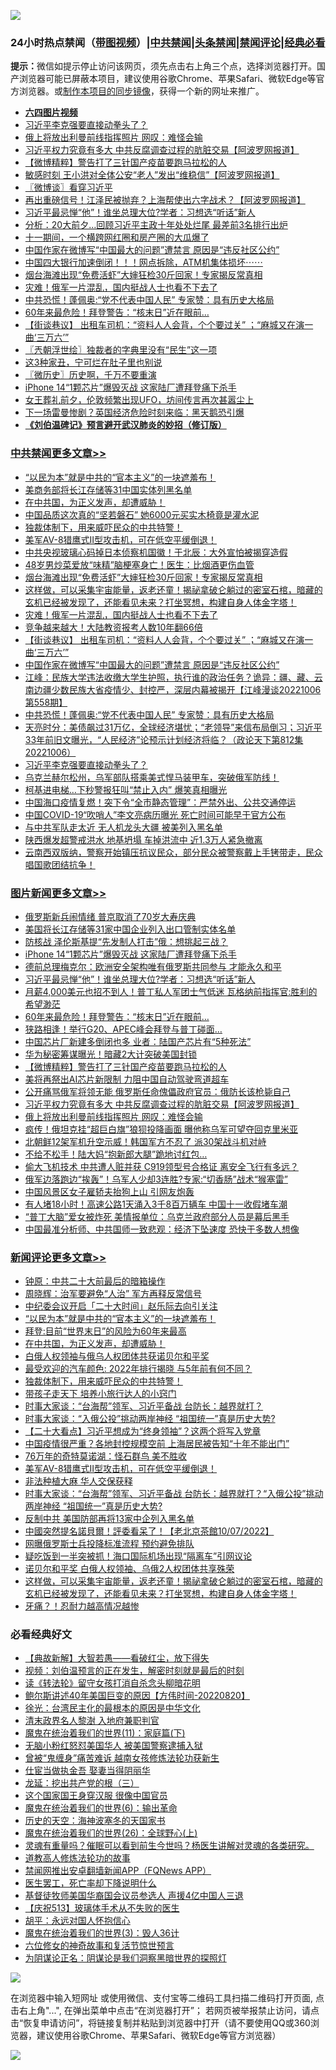 ![](https://raw.githubusercontent.com/jsvpn/jsproxy/dev/64photo/fqnews-qr.jpg)

<div id="tt">
<h3>24小时热点禁闻（<a href="https://aaa.v2dns.tk/?QAjUl=BgRp5UNKRn&T5Vk=fPVH&Q59Ab=WxGE" target="_blank">带图视频</a>）|<a href="#%E4%B8%AD%E5%85%B1%E7%A6%81%E9%97%BB%E6%9B%B4%E5%A4%9A%E6%96%87%E7%AB%A0">中共禁闻</a>|<a href="#%E5%9B%BE%E7%89%87%E6%96%B0%E9%97%BB%E6%9B%B4%E5%A4%9A%E6%96%87%E7%AB%A0">头条禁闻</a>|<a href="#%E6%96%B0%E9%97%BB%E8%AF%84%E8%AE%BA%E6%9B%B4%E5%A4%9A%E6%96%87%E7%AB%A0">禁闻评论|<a href="#%E5%BF%85%E7%9C%8B%E7%BB%8F%E5%85%B8%E5%A5%BD%E6%96%87">经典必看</a></h3>
<div><b>提示：</b>微信如提示停止访问该网页，须先点击右上角三个点，选择浏览器打开。国产浏览器可能已屏蔽本项目，建议使用谷歌Chrome、苹果Safari、微软Edge等官方浏览器。或<a href="%E5%88%B6%E4%BD%9Cgit%E7%A6%81%E9%97%BB%E9%95%9C%E5%83%8F.md">制作本项目的同步镜像</a>，获得一个新的网址来推广。</div>
<ul>
<li><b><a href="http://d2.v2rss.gq/64.mp4" target="_blank">六四图片视频</a></b></li>
<li><a href="/cbnews/20221007/1794147.md">习近平李克强要直接动拳头了？</a></li>
<li><a href="/topimagenews/20221007/1794133.md">俄上将放出利曼前线指挥照片 网叹：难怪会输</a></li>
<li><a href="/topimagenews/20221007/1794221.md">习近平权力究竟有多大 中共反腐调查过程的肮脏交易【阿波罗网报道】</a></li>
<li><a href="/topimagenews/20221007/1794257.md">【微博精粹】警告打了三针国产疫苗要跑马拉松的人</a></li>
<li><a href="/cnnews/20221007/1794176.md">敏感时刻 王小洪对全体公安“老人”发出“维稳信”【阿波罗网报道】</a></li>
<li><a href="/ssgc/20221007/1794186.md">〖微博谈〗看穿习近平</a></li>
<li><a href="/cnnews/20221007/1794302.md">再出重磅信号！江泽民被抛弃？上海帮使出六字战术？【阿波罗网报道】</a></li>
<li><a href="/topimagenews/20221007/1794373.md">习近平最忌惮“他”！谁坐总理大位?学者：习想选“听话”新人</a></li>
<li><a href="/cnnews/20221007/1794350.md">分析：20大前夕…回顾习近平主政十年处处烂尾 最差前3名排行出炉</a></li>
<li><a href="/cnnews/20221008/1794486.md">十一期间，一个横跨网红圈和房产圈的大瓜爆了</a></li>
<li><a href="/cbnews/20221007/1794342.md">中国作家在微博写“中国最大的问题”遭禁言 原因是“违反社区公约”</a></li>
<li><a href="/sohnews/20221007/1794305.md">中国四大银行加速倒闭！！！网点拆除，ATM机集体损坏⋯⋯</a></li>
<li><a href="/cbnews/20221007/1794401.md">烟台海滩出现“免费活虾”大婶狂检30斤回家！专家揭反常真相</a></li>
<li><a href="/cbnews/20221007/1794377.md">灾难！俄军一片混乱，国内挺战人士也看不下去了</a></li>
<li><a href="/cbnews/20221007/1794286.md">中共恐慌！蓬佩奥:“党不代表中国人民” 专家赞：具有历史大格局</a></li>
<li><a href="/topimagenews/20221007/1794294.md">60年来最危险！拜登警告：“核末日”近在眼前…</a></li>
<li><a href="/cbnews/20221007/1794329.md">【街谈巷议】 出租车司机：“资料人人会背，个个要过关” ；“麻城又在演一曲‘三万六’”</a></li>
<li><a href="/ssgc/20221007/1794264.md">〖兲朝浮世绘〗独裁者的字典里没有“民生”这一项</a></li>
<li><a href="/lifebaike/20221007/1794173.md">这3种家丑，宁可烂在肚子里也别说</a></li>
<li><a href="/bblog/20221007/1794185.md">〖微历史〗历史啊，千万不要重演</a></li>
<li><a href="/topimagenews/20221007/1794419.md">iPhone 14“1颗芯片”爆毁灭战 这家陆厂遭拜登痛下杀手</a></li>
<li><a href="/sohnews/20221007/1794366.md">女王葬礼前夕，伦敦频繁出现UFO，坊间传言再次甚嚣尘上</a></li>
<li><a href="/cnnews/20221007/1794363.md">下一场雷曼惨剧？英国经济危险时刻来临：黑天鹅恐引爆</a></li>
<li><b><a href="/comments/20200207/1272816.md" target="_blank">《刘伯温碑记》预言避开武汉肺炎的妙招（修订版）</a></b></li>
</ul>
</div>

<div class="catlist">
<h3><a href="/cbnews/" target="_blank">中共禁闻</a><span><a href="/cbnews/" target="_blank" rel="nofollow">更多文章>></a></span></h3>
<ul>
<li><a href="/comments/20221008/1794567.md" target="_blank">“以民为本”就是中共的“官本主义”的一块遮羞布！</a></li>
<li><a href="/cbnews/20221008/1794551.md" target="_blank">美商务部将长江存储等31中国实体列黑名单</a></li>
<li><a href="/comments/20221008/1794540.md" target="_blank">在中共国，为正义发声，却遭威胁！</a></li>
<li><a href="/cbnews/20221008/1794528.md" target="_blank">中国品质这次真的“坚若磐石” 她6000元买实木椅竟是灌水泥</a></li>
<li><a href="/comments/20221008/1794519.md" target="_blank">独裁体制下，用来威吓民众的中共特警！</a></li>
<li><a href="/comments/20221008/1794495.md" target="_blank">美军AV-8猎鹰式II型攻击机，可在低空平缓倒退！</a></li>
<li><a href="/cbnews/20221007/1794403.md" target="_blank">中共央视玻璃心码掉日本侦察机国徽！于北辰：大外宣怕被揭穿造假</a></li>
<li><a href="/cbnews/20221007/1794402.md" target="_blank">48岁男炒菜爱放“味精”脑梗塞身亡！医生：比烟酒更伤血管</a></li>
<li><a href="/cbnews/20221007/1794401.md" target="_blank">烟台海滩出现“免费活虾”大婶狂检30斤回家！专家揭反常真相</a></li>
<li><a href="/comments/20221007/1794390.md" target="_blank">这样做，可以采集宇宙能量，返老还童！揭祕拿破仑躺过的密室石棺，暗藏的玄机已经被发现了，还能看见未来？打坐冥想，构建自身人体金字塔！</a></li>
<li><a href="/cbnews/20221007/1794377.md" target="_blank">灾难！俄军一片混乱，国内挺战人士也看不下去了</a></li>
<li><a href="/cbnews/20221007/1794362.md" target="_blank">竞争越来越大！大陆教资报考人数10年翻66倍</a></li>
<li><a href="/cbnews/20221007/1794329.md" target="_blank">【街谈巷议】 出租车司机：“资料人人会背，个个要过关” ；“麻城又在演一曲‘三万六’”</a></li>
<li><a href="/cbnews/20221007/1794342.md" target="_blank">中国作家在微博写“中国最大的问题”遭禁言 原因是“违反社区公约”</a></li>
<li><a href="/cbnews/20221007/1794293.md" target="_blank">江峰：民族大学违法收缴大学生护照，执行谁的政治任务？诡异：疆、藏、云南边疆少数民族大省疫情少、封控严，深层内幕被揭开【江峰漫谈20221006第558期】</a></li>
<li><a href="/cbnews/20221007/1794286.md" target="_blank">中共恐慌！蓬佩奥:“党不代表中国人民” 专家赞：具有历史大格局</a></li>
<li><a href="/cbnews/20221007/1794190.md" target="_blank">天亮时分：美债飙过31万亿，全球经济堪忧；“老领导”来信布局倒习；习近平33年前旧文曝光，“人民经济”论预示计划经济将临？（政论天下第812集 20221006）</a></li>
<li><a href="/cbnews/20221007/1794147.md" target="_blank">习近平李克强要直接动拳头了？</a></li>
<li><a href="/comments/20221007/1794074.md" target="_blank">乌克兰赫尔松州，乌军部队搭乘美式悍马装甲车，突破俄军防线！</a></li>
<li><a href="/cbnews/20221006/1793990.md" target="_blank">柯基进电梯…下秒警报狂叫“禁止入内” 爆笑真相曝光</a></li>
<li><a href="/cbnews/20221006/1793988.md" target="_blank">中国海口疫情复燃！突下令“全市静态管理”：严禁外出、公共交通停运</a></li>
<li><a href="/cbnews/20221006/1793974.md" target="_blank">中国COVID-19“吹哨人”李文亮病历曝光 死亡时间可能早于官方公布</a></li>
<li><a href="/cbnews/20221006/1793892.md" target="_blank">与中共军队走太近 无人机龙头大疆 被美列入黑名单</a></li>
<li><a href="/cbnews/20221006/1793862.md" target="_blank">陕西爆发超警戒洪水 地基坍塌 车掉洪流中 近1.3万人紧急撤离</a></li>
<li><a href="/comments/20221006/1793852.md" target="_blank">云南西双版纳，警察开始镇压抗议民众，部分民众被警察戴上手铐带走，民众唱国歌团结抗争！</a></li>

</ul>
</div>
<div class="catlist">
<h3><a href="/topimagenews/" target="_blank">图片新闻</a><span><a href="/topimagenews/" target="_blank" rel="nofollow">更多文章>></a></span></h3>
<ul>
<li><a href="/topimagenews/20221008/1794572.md" target="_blank">俄罗斯新兵闹情绪 普京取消了70岁大寿庆典</a></li>
<li><a href="/topimagenews/20221008/1794484.md" target="_blank">美国将长江存储等31家中国企业列入出口管制实体名单</a></li>
<li><a href="/topimagenews/20221007/1794469.md" target="_blank">防核战 泽伦斯基提“先发制人打击”俄：想挑起三战？</a></li>
<li><a href="/topimagenews/20221007/1794419.md" target="_blank">iPhone 14“1颗芯片”爆毁灭战 这家陆厂遭拜登痛下杀手</a></li>
<li><a href="/topimagenews/20221007/1794418.md" target="_blank">德前总理梅克尔：欧洲安全架构唯有俄罗斯共同参与 才能永久和平</a></li>
<li><a href="/topimagenews/20221007/1794373.md" target="_blank">习近平最忌惮“他”！谁坐总理大位?学者：习想选“听话”新人</a></li>
<li><a href="/topimagenews/20221007/1794310.md" target="_blank">月薪4,000美元也招不到人！普丁私人军团士气低迷 瓦格纳前指挥官:胜利的希望渺茫</a></li>
<li><a href="/topimagenews/20221007/1794294.md" target="_blank">60年来最危险！拜登警告：“核末日”近在眼前…</a></li>
<li><a href="/topimagenews/20221007/1794279.md" target="_blank">狭路相逢！举行G20、APEC峰会拜登与普丁碰面…</a></li>
<li><a href="/topimagenews/20221007/1794273.md" target="_blank">中国芯片厂新建多倒闭也多 业者：陆国产芯片有“5种死法”</a></li>
<li><a href="/topimagenews/20221007/1794272.md" target="_blank">华为秘密筹谋曝光！暗藏2大计突破美国封锁</a></li>
<li><a href="/topimagenews/20221007/1794257.md" target="_blank">【微博精粹】警告打了三针国产疫苗要跑马拉松的人</a></li>
<li><a href="/topimagenews/20221007/1794256.md" target="_blank">美将再祭出AI芯片新限制 力阻中国自动驾驶弯道超车</a></li>
<li><a href="/topimagenews/20221007/1794255.md" target="_blank">公开痛骂俄军将领无能 俄罗斯任命傀儡政府官员：俄防长该枪毙自己</a></li>
<li><a href="/topimagenews/20221007/1794221.md" target="_blank">习近平权力究竟有多大 中共反腐调查过程的肮脏交易【阿波罗网报道】</a></li>
<li><a href="/topimagenews/20221007/1794133.md" target="_blank">俄上将放出利曼前线指挥照片 网叹：难怪会输</a></li>
<li><a href="/topimagenews/20221007/1794118.md" target="_blank">疯传！俄坦克挂“超巨白旗”狼狈投降画面 曝他称乌军可望夺回克里米亚</a></li>
<li><a href="/topimagenews/20221006/1793973.md" target="_blank">北朝鲜12架军机升空示威！韩国军方不忍了 派30架战斗机对峙</a></li>
<li><a href="/topimagenews/20221006/1793937.md" target="_blank">不给不松手！陆大妈“抱新郎大腿”跪地讨红包…</a></li>
<li><a href="/topimagenews/20221006/1793936.md" target="_blank">偷大飞机技术 中共遭人赃并获 C919领型号合格证 离安全飞行有多远？</a></li>
<li><a href="/topimagenews/20221006/1793929.md" target="_blank">俄军边落跑边“挨轰”！乌军人少却3连胜?专家:“切香肠”战术“猴塞雷”</a></li>
<li><a href="/topimagenews/20221006/1793914.md" target="_blank">中国风景区女子雇轿夫抬狗上山 引网友炮轰</a></li>
<li><a href="/topimagenews/20221006/1793913.md" target="_blank">有人堵18小时！高速公路1天涌入3千8百万辆车 中国十一收假堵车潮</a></li>
<li><a href="/topimagenews/20221006/1793880.md" target="_blank">“普丁大脑”爱女被炸死 美情报单位：乌克兰政府部分人员是幕后黑手</a></li>
<li><a href="/topimagenews/20221006/1793879.md" target="_blank">中国最准分析师、中共国师一致悲观：经济下坠速度 恐快于多数人想像</a></li>

</ul>
</div>
<div class="catlist">
<h3><a href="/comments/" target="_blank">新闻评论</a><span><a href="/comments/" target="_blank" rel="nofollow">更多文章>></a></span></h3>
<ul>
<li><a href="/comments/20221008/1794581.md" target="_blank">钟原：中共二十大前最后的暗箱操作</a></li>
<li><a href="/comments/20221008/1794580.md" target="_blank">周晓辉：治军要避免“人治” 军方再释反常信号</a></li>
<li><a href="/comments/20221008/1794575.md" target="_blank">中纪委会议开启「二十大时间」赵乐际去向引关注</a></li>
<li><a href="/comments/20221008/1794567.md" target="_blank">“以民为本”就是中共的“官本主义”的一块遮羞布！</a></li>
<li><a href="/comments/20221008/1794558.md" target="_blank">拜登:目前“世界末日”的风险为60年来最高</a></li>
<li><a href="/comments/20221008/1794540.md" target="_blank">在中共国，为正义发声，却遭威胁！</a></li>
<li><a href="/comments/20221008/1794536.md" target="_blank">白俄人权领袖与俄乌人权团体共获诺贝尔和平奖</a></li>
<li><a href="/comments/20221008/1794526.md" target="_blank">最受欢迎的汽车颜色: 2022年排行揭晓 与5年前有何不同？</a></li>
<li><a href="/comments/20221008/1794519.md" target="_blank">独裁体制下，用来威吓民众的中共特警！</a></li>
<li><a href="/comments/20221008/1794508.md" target="_blank">带孩子走天下 培养小旅行达人的小窍门</a></li>
<li><a href="/comments/20221008/1794506.md" target="_blank">时事大家谈：“台海帮”领军、习近平备战 台防长：越界就打？</a></li>
<li><a href="/comments/20221008/1794505.md" target="_blank">时事大家谈：“入俄公投”挑动两岸神经 “祖国统一”真是历史大势?</a></li>
<li><a href="/comments/20221008/1794503.md" target="_blank">【二十大看点】习近平想成为“终身领袖”？这两个将写入党章</a></li>
<li><a href="/comments/20221008/1794502.md" target="_blank">中国疫情很严重？各地封控规模空前 上海居民被告知“十年不能出门”</a></li>
<li><a href="/comments/20221008/1794501.md" target="_blank">76万年的奇特莫诺湖：怪石群鸟 美不胜收</a></li>
<li><a href="/comments/20221008/1794495.md" target="_blank">美军AV-8猎鹰式II型攻击机，可在低空平缓倒退！</a></li>
<li><a href="/comments/20221007/1794478.md" target="_blank">非法种植大麻 华人交保获释</a></li>
<li><a href="/comments/20221007/1794477.md" target="_blank">时事大家谈：“台海帮”领军、习近平备战 台防长：越界就打？“入俄公投”挑动两岸神经 “祖国统一”真是历史大势?</a></li>
<li><a href="/comments/20221007/1794465.md" target="_blank">反制中共 美国防部再将13家中企列入黑名单</a></li>
<li><a href="/comments/20221007/1794458.md" target="_blank">中國突然提名諾貝爾！評委看呆了！【老北京茶館10/07/2022】</a></li>
<li><a href="/comments/20221007/1794454.md" target="_blank">网曝俄罗斯士兵投降标准流程 预约避免排队</a></li>
<li><a href="/comments/20221007/1794411.md" target="_blank">疑吃饭到一半突被抓！海口国际机场出现“隔离车”引网议论</a></li>
<li><a href="/comments/20221007/1794391.md" target="_blank">诺贝尔和平奖 白俄人权领袖、乌俄2人权团体共享殊荣</a></li>
<li><a href="/comments/20221007/1794390.md" target="_blank">这样做，可以采集宇宙能量，返老还童！揭祕拿破仑躺过的密室石棺，暗藏的玄机已经被发现了，还能看见未来？打坐冥想，构建自身人体金字塔！</a></li>
<li><a href="/comments/20221007/1794360.md" target="_blank">牙痛？！忍耐力越高情况越惨</a></li>

</ul>
</div>

<div class="catlist">
<h3>必看经典好文</h3>
<ul>
<li><a href="/comments/20201217/1449706.md" target="_blank">【典故新解】大智若愚——看破红尘，放下得失</a></li>
<li><a href="/comments/20200628/1351782.md" target="_blank">视频：刘伯温预言的正在发生，解密时刻就是最后的时刻</a></li>
<li><a href="/comments/20190512/1127015.md" target="_blank">读《转法轮》留守女孩打消自杀念头柳暗花明</a></li>
<li><a href="/bannedvideo/20220821/1774387.md" target="_blank">鲍尔斯讲述40年美国巨变的原因【方伟时间-20220820】</a></li>
<li><a href="/cbnews/20220205/1688152.md" target="_blank">徐光：台湾民主化的最根本的原因是中华文化</a></li>
<li><a href="/ccpdope/20220508/1730036.md" target="_blank">清末政界名人黎澍 入地府兼职判官</a></li>
<li><a href="/topimagenews/20180530/950691.md" target="_blank">魔鬼在统治着我们的世界(11)：家庭篇(下)</a></li>
<li><a href="/cbnews/20220809/1769245.md" target="_blank">无脑小粉红怒怼美国华人 被美国警察逮捕入狱</a></li>
<li><a href="/comments/20211125/1657403.md" target="_blank">曾被“鬼缠身”痛苦难诉 越南女孩修炼法轮功获新生</a></li>
<li><a href="/lifebaike/20161111/612348.md" target="_blank">仕宦当做执金吾 娶妻当得阴丽华</a></li>
<li><a href="/comments/20200929/1405201.md" target="_blank">龙延：挖出共产党的根（三）</a></li>
<li><a href="/bannedvideo/20220606/1742248.md" target="_blank">这个国家国王身穿汉服 很像中国官员</a></li>
<li><a href="/topimagenews/20180524/947358.md" target="_blank">魔鬼在统治着我们的世界(6)：输出革命</a></li>
<li><a href="/tculture/xiulian/20170318/732480.md" target="_blank">历史的天空：海神波塞冬的天国家书</a></li>
<li><a href="/comments/20181210/1044798.md" target="_blank">魔鬼在统治着我们的世界(26)：全球野心(上)</a></li>
<li><a href="/bannedvideo/20210915/1623919.md" target="_blank">灵魂有重量吗？催眠可以看到前生今世吗？杨医生讲解对灵魂的各类研究。</a></li>
<li><a href="/comments/20200805/1375080.md" target="_blank">道教高人修炼法轮功的故事</a></li>
<li><a href="/comments/20200503/1322531.md" target="_blank">禁闻网推出安卓翻墙新闻APP（FQNews APP）</a></li>
<li><a href="/sohnews/20150904/445868.md" target="_blank">医生罢工，死亡率却下降说明什么</a></li>
<li><a href="/taiwannews/20220804/1767098.md" target="_blank">基督徒牧师美国华裔国会议员参选人 声援4亿中国人三退</a></li>
<li><a href="/cbnews/20210526/1554325.md" target="_blank">【庆祝513】玻璃体手术从不失败的医生</a></li>
<li><a href="/comments/20180624/961987.md" target="_blank">胡平：永远对国人怀抱信心</a></li>
<li><a href="/topimagenews/20180521/945342.md" target="_blank">魔鬼在统治着我们的世界(3)：毁人36计</a></li>
<li><a href="/tculture/20130420/118886.md" target="_blank">六位修女的神奇故事和复活节惊世预言</a></li>
<li><a href="/comments/20201031/1423298.md" target="_blank">为阴谋论正名：阴谋论是我们洞察黑暗世界的探照灯</a></li>

</ul>
</div>

![](https://raw.githubusercontent.com/jsvpn/jsproxy/dev/64photo/fqnews-qr.jpg)

在浏览器中输入短网址 或使用微信、支付宝等二维码工具扫描二维码打开页面, 点击右上角"...", 在弹出菜单中点击“在浏览器打开”； 若网页被举报禁止访问，请点击“恢复申请访问”，将链接复制并粘贴到浏览器中打开（请不要使用QQ或360浏览器，建议使用谷歌Chrome、苹果Safari、微软Edge等官方浏览器）

![](https://raw.githubusercontent.com/jsvpn/jsproxy/dev/64photo/wx.jpg)